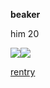 **beaker**

him 20

![](https://cdn.discordapp.com/emojis/1114019646849429506.webp?size=40&quality=lossless)![](https://cdn.discordapp.com/emojis/1114027989261357176.webp?size=40&quality=lossless)

[rentry](https://rentry.co/beakerbong)
